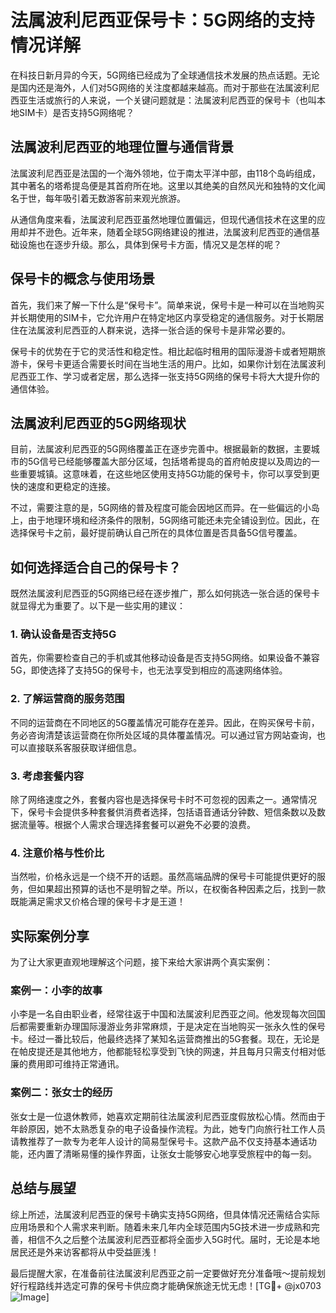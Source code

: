 # 法属波利尼西亚保号卡：5G网络的支持情况详解

在科技日新月异的今天，5G网络已经成为了全球通信技术发展的热点话题。无论是国内还是海外，人们对5G网络的关注度都越来越高。而对于那些在法属波利尼西亚生活或旅行的人来说，一个关键问题就是：法属波利尼西亚的保号卡（也叫本地SIM卡）是否支持5G网络呢？

## 法属波利尼西亚的地理位置与通信背景

法属波利尼西亚是法国的一个海外领地，位于南太平洋中部，由118个岛屿组成，其中著名的塔希提岛便是其首府所在地。这里以其绝美的自然风光和独特的文化闻名于世，每年吸引着无数游客前来观光旅游。

从通信角度来看，法属波利尼西亚虽然地理位置偏远，但现代通信技术在这里的应用却并不逊色。近年来，随着全球5G网络建设的推进，法属波利尼西亚的通信基础设施也在逐步升级。那么，具体到保号卡方面，情况又是怎样的呢？

## 保号卡的概念与使用场景

首先，我们来了解一下什么是“保号卡”。简单来说，保号卡是一种可以在当地购买并长期使用的SIM卡，它允许用户在特定地区内享受稳定的通信服务。对于长期居住在法属波利尼西亚的人群来说，选择一张合适的保号卡是非常必要的。

保号卡的优势在于它的灵活性和稳定性。相比起临时租用的国际漫游卡或者短期旅游卡，保号卡更适合需要长时间在当地生活的用户。比如，如果你计划在法属波利尼西亚工作、学习或者定居，那么选择一张支持5G网络的保号卡将大大提升你的通信体验。

## 法属波利尼西亚的5G网络现状

目前，法属波利尼西亚的5G网络覆盖正在逐步完善中。根据最新的数据，主要城市的5G信号已经能够覆盖大部分区域，包括塔希提岛的首府帕皮提以及周边的一些重要城镇。这意味着，在这些地区使用支持5G功能的保号卡，你可以享受到更快的速度和更稳定的连接。

不过，需要注意的是，5G网络的普及程度可能会因地区而异。在一些偏远的小岛上，由于地理环境和经济条件的限制，5G网络可能还未完全铺设到位。因此，在选择保号卡之前，最好提前确认自己所在的具体位置是否具备5G信号覆盖。

## 如何选择适合自己的保号卡？

既然法属波利尼西亚的5G网络已经在逐步推广，那么如何挑选一张合适的保号卡就显得尤为重要了。以下是一些实用的建议：

### 1. 确认设备是否支持5G
首先，你需要检查自己的手机或其他移动设备是否支持5G网络。如果设备不兼容5G，即使选择了支持5G的保号卡，也无法享受到相应的高速网络体验。

### 2. 了解运营商的服务范围
不同的运营商在不同地区的5G覆盖情况可能存在差异。因此，在购买保号卡前，务必咨询清楚该运营商在你所处区域的具体覆盖情况。可以通过官方网站查询，也可以直接联系客服获取详细信息。

### 3. 考虑套餐内容
除了网络速度之外，套餐内容也是选择保号卡时不可忽视的因素之一。通常情况下，保号卡会提供多种套餐供消费者选择，包括语音通话分钟数、短信条数以及数据流量等。根据个人需求合理选择套餐可以避免不必要的浪费。

### 4. 注意价格与性价比
当然啦，价格永远是一个绕不开的话题。虽然高端品牌的保号卡可能提供更好的服务，但如果超出预算的话也不是明智之举。所以，在权衡各种因素之后，找到一款既能满足需求又价格合理的保号卡才是王道！

## 实际案例分享

为了让大家更直观地理解这个问题，接下来给大家讲两个真实案例：

### 案例一：小李的故事
小李是一名自由职业者，经常往返于中国和法属波利尼西亚之间。他发现每次回国后都需要重新办理国际漫游业务非常麻烦，于是决定在当地购买一张永久性的保号卡。经过一番比较后，他最终选择了某知名运营商推出的5G套餐。现在，无论是在帕皮提还是其他地方，他都能轻松享受到飞快的网速，并且每月只需支付相对低廉的费用即可维持正常通讯。

### 案例二：张女士的经历
张女士是一位退休教师，她喜欢定期前往法属波利尼西亚度假放松心情。然而由于年龄原因，她不太熟悉复杂的电子设备操作流程。为此，她专门向旅行社工作人员请教推荐了一款专为老年人设计的简易型保号卡。这款产品不仅支持基本通话功能，还内置了清晰易懂的操作界面，让张女士能够安心地享受旅程中的每一刻。

## 总结与展望

综上所述，法属波利尼西亚的保号卡确实支持5G网络，但具体情况还需结合实际应用场景和个人需求来判断。随着未来几年内全球范围内5G技术进一步成熟和完善，相信不久之后整个法属波利尼西亚都将全面步入5G时代。届时，无论是本地居民还是外来访客都将从中受益匪浅！

最后提醒大家，在准备前往法属波利尼西亚之前一定要做好充分准备哦～提前规划好行程路线并选定可靠的保号卡供应商才能确保旅途无忧无虑！[TG💪+ @jx0703 ![Image](https://github.com/user-attachments/assets/dbca1d08-cadb-493c-b0ec-ad6f7a83f270)]